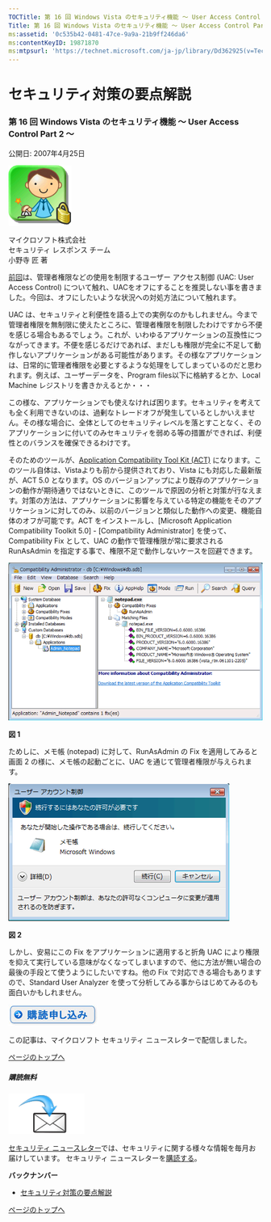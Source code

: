 ```yaml
---
TOCTitle: 第 16 回 Windows Vista のセキュリティ機能 ～ User Access Control Part 2 ～
Title: 第 16 回 Windows Vista のセキュリティ機能 ～ User Access Control Part 2 ～
ms:assetid: '0c535b42-0481-47ce-9a9a-21b9ff246da6'
ms:contentKeyID: 19871870
ms:mtpsurl: 'https://technet.microsoft.com/ja-jp/library/Dd362925(v=TechNet.10)'
---
```


セキュリティ対策の要点解説
==========================

### 第 16 回 Windows Vista のセキュリティ機能 ～ User Access Control Part 2 ～

公開日: 2007年4月25日

![](images/Dd362925.SecPoint(ja-jp,TechNet.10).gif)

マイクロソフト株式会社  
セキュリティ レスポンス チーム  
小野寺 匠 著

[前回](https://technet.microsoft.com/ja-jp/library/c1597167-8f2f-4d00-abe9-9c2bec400431(v=TechNet.10))は、管理者権限などの使用を制限するユーザー アクセス制御 (UAC: User Access Control) について触れ、UACをオフにすることを推奨しない事を書きました。今回は、オフにしたいような状況への対処方法について触れます。

UAC は、セキュリティと利便性を語る上での実例なのかもしれません。今まで管理者権限を無制限に使えたところに、管理者権限を制限したわけですから不便を感じる場合もあるでしょう。これが、いわゆるアプリケーションの互換性につながってきます。不便を感じるだけであれば、まだしも権限が完全に不足して動作しないアプリケーションがある可能性があります。その様なアプリケーションは、日常的に管理者権限を必要とするような処理をしてしまっているのだと思われます。例えば、ユーザーデータを、Program files以下に格納するとか、Local Machine レジストリを書きかえるとか・・・

この様な、アプリケーションでも使えなければ困ります。セキュリティを考えても全く利用できないのは、過剰なトレードオフが発生しているとしかいえません。その様な場合に、全体としてのセキュリティレベルを落とすことなく、そのアプリケーションに付いてのみセキュリティを弱める等の措置ができれば、利便性とのバランスを確保できるわけです。

そのためのツールが、[Application Compatibility Tool Kit (ACT)](https://technet.microsoft.com/ja-jp/library/c2b4d368-fc7f-447e-9b3a-908976fb9000(v=TechNet.10)) になります。このツール自体は、Vistaよりも前から提供されており、Vista にも対応した最新版が、ACT 5.0 となります。OS のバージョンアップにより既存のアプリケーションの動作が期待通りではないときに、このツールで原因の分析と対策が行なえます。対策の方法は、アプリケーションに影響を与えている特定の機能をそのアプリケーションに対してのみ、以前のバージョンと類似した動作への変更、機能自体のオフが可能です。ACT をインストールし、\[Microsoft Application Compatibility Toolkit 5.0\] - \[Compatibility Administrator\] を使って、Compatibility Fix として、UAC の動作で管理権限が常に要求される RunAsAdmin を指定する事で、権限不足で動作しないケースを回避できます。

![](images/Dd362925.secpoint0016_01(ja-jp,TechNet.10).gif)

**図 1**

ためしに、メモ帳 (notepad) に対して、RunAsAdmin の Fix を適用してみると画面 2 の様に、メモ帳の起動ごとに、UAC を通じて管理者権限が与えられます。

![](images/Dd362925.secpoint0016_02(ja-jp,TechNet.10).gif)

**図 2**

しかし、安易にこの Fix をアプリケーションに適用すると折角 UAC により権限を抑えて実行している意味がなくなってしまいますので、他に方法が無い場合の最後の手段とて使うようにしたいですね。他の Fix で対応できる場合もありますので、Standard User Analyzer を使って分析してみる事からはじめてみるのも面白いかもしれません。

[![](images/Dd362925.btn_reg_today(ja-jp,TechNet.10).jpg)](https://technet.microsoft.com/ja-jp/library/d2607610-3137-420b-9bbf-2552bec68922(v=TechNet.10))

この記事は、マイクロソフト セキュリティ ニュースレターで配信しました。

[](#mainsection)[ページのトップへ](#mainsection)

##### 購読無料

![](images/Dd362925.subscribe(ja-jp,TechNet.10).gif)

[セキュリティ ニュースレター](https://www.microsoft.com/japan/technet/security/secnews/default.mspx)では、セキュリティに関する様々な情報を毎月お届けしています。
セキュリティ ニュースレターを[購読する](https://technet.microsoft.com/ja-jp/library/d2607610-3137-420b-9bbf-2552bec68922(v=TechNet.10))。

**バックナンバー**
-   [セキュリティ対策の要点解説](https://technet.microsoft.com/ja-jp/library/f301b3b4-fdcc-43f8-846e-135538db4edf(v=TechNet.10))

[](#mainsection)[ページのトップへ](#mainsection)
